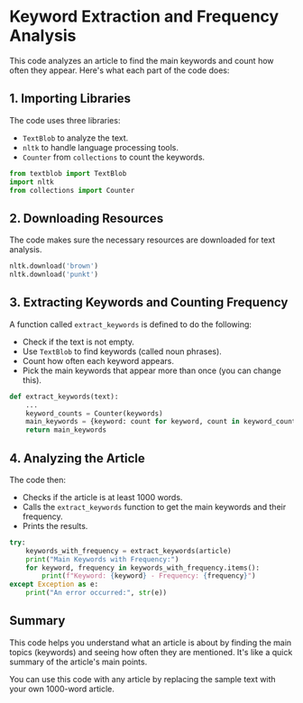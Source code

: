 # Keyword Extraction and Frequency Analysis

This code analyzes an article to find the main keywords and count how often they appear. Here's what each part of the code does:

## 1. Importing Libraries

The code uses three libraries:
- `TextBlob` to analyze the text.
- `nltk` to handle language processing tools.
- `Counter` from `collections` to count the keywords.

```python
from textblob import TextBlob
import nltk
from collections import Counter
```

## 2. Downloading Resources

The code makes sure the necessary resources are downloaded for text analysis.

```python
nltk.download('brown')
nltk.download('punkt')
```

## 3. Extracting Keywords and Counting Frequency

A function called `extract_keywords` is defined to do the following:

- Check if the text is not empty.
- Use `TextBlob` to find keywords (called noun phrases).
- Count how often each keyword appears.
- Pick the main keywords that appear more than once (you can change this).

```python
def extract_keywords(text):
    ...
    keyword_counts = Counter(keywords)
    main_keywords = {keyword: count for keyword, count in keyword_counts.items() if count > 1}
    return main_keywords
```

## 4. Analyzing the Article

The code then:
- Checks if the article is at least 1000 words.
- Calls the `extract_keywords` function to get the main keywords and their frequency.
- Prints the results.

```python
try:
    keywords_with_frequency = extract_keywords(article)
    print("Main Keywords with Frequency:")
    for keyword, frequency in keywords_with_frequency.items():
        print(f"Keyword: {keyword} - Frequency: {frequency}")
except Exception as e:
    print("An error occurred:", str(e))
```

## Summary

This code helps you understand what an article is about by finding the main topics (keywords) and seeing how often they are mentioned. It's like a quick summary of the article's main points.

You can use this code with any article by replacing the sample text with your own 1000-word article.
